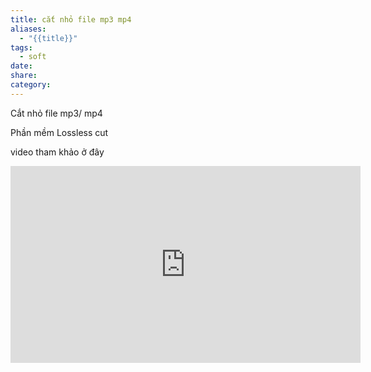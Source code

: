 ```yaml
---
title: cắt nhỏ file mp3 mp4
aliases:
  - "{{title}}"
tags:
  - soft
date: 
share: 
category:
---
```

Cắt nhỏ file mp3/ mp4

Phần mềm  Lossless cut

video tham khảo ở đây
<iframe width="560" height="315" src="https://www.youtube.com/embed/NnpmwrTNJfg?si=wEadB-yQa18w2XSP" title="YouTube video player" frameborder="0" allow="accelerometer; autoplay; clipboard-write; encrypted-media; gyroscope; picture-in-picture; web-share" referrerpolicy="strict-origin-when-cross-origin" allowfullscreen></iframe>